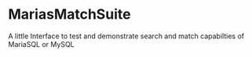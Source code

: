 # MariasMatchSuite
A little Interface to test and demonstrate search and match capabilties of MariaSQL or MySQL
